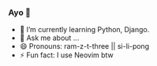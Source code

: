 ### Ayo 👋

- 🌱 I’m currently learning Python, Django.
- 💬 Ask me about ...
- 😄 Pronouns: ram-z-t-three || si-li-pong
- ⚡ Fun fact: I use Neovim btw

<!--

- 🌱 I’m currently learning Python, Django.
- 💬 Ask me about ...
- 📫 How to reach me: ...
- 😄 Pronouns: ram z t three
- ⚡ Fun fact: ...
-->
